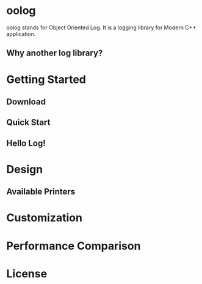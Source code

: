 # oolog
oolog stands for Object Oriented Log. It is a logging library  for Modern C++ application.


## Why another log library?

# Getting Started
## Download
## Quick Start
## Hello Log!

# Design
## Available Printers

# Customization

# Performance Comparison
# License


